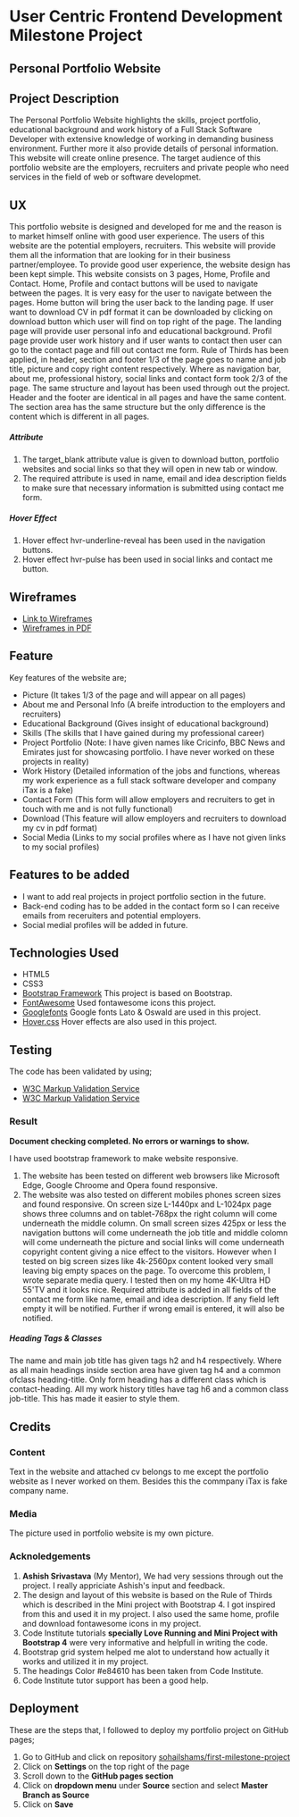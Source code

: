 # User Centric Frontend Development Milestone Project

## Personal Portfolio Website

## Project Description

The Personal Portfolio Website highlights the skills, project portfolio, educational background and work history of a 
Full Stack Software Developer with extensive knowledge of working in demanding business environment. Further more it 
also provide details of personal information. This website will create online presence. The target audience of this 
portfolio website are the employers, recruiters and private people who need services in the field of web or software developmet.

## UX

This portfolio website is designed and developed for me and the reason is to market himself online with good user experience.
The users of this website are the potential employers, recruiters. This website will provide them all the information that are looking
for in their business partner/employee. To provide good user experience, the website design has been kept simple.
This website consists on 3 pages, Home, Profile and Contact. Home, Profile and contact buttons will be used to navigate between the pages.
It is very easy for the user to navigate between the pages. Home button will bring the user back to the landing page. 
If user want to download CV in pdf format it can be downloaded by clicking on download button which user will find on top right of the page.
The landing page will provide user personal info and educational background. Profil page provide user work history and if user 
wants to contact then user can go to the contact page and fill out contact me form.
Rule of Thirds has been applied, in header, section and footer 1/3 of the page goes to name and job title,
picture and copy right content respectively. Where as navigation bar, about me, professional history, social links and contact form took 2/3 of the page. 
The same structure and layout has been used through out the project. Header and the footer are identical in all pages and have the same content. 
The section area has the same structure but the only difference is the content which is different in all pages. 
##### Attribute
1. The target_blank attribute value is given to download button, portfolio websites and social links so that they will open 
in new tab or window. 
2. The required attribute is used in name, email and idea description fields to make sure that necessary information is submitted using contact me form.

##### Hover Effect
1. Hover effect hvr-underline-reveal has been used in the navigation buttons.
2. Hover effect hvr-pulse has been used in social links and contact me button.

## Wireframes

- [Link to Wireframes](https://balsamiq.cloud/spqeqx6/p6eu6hq/r5A60) 
- [Wireframes in PDF](assets/wireframes/wireframe.pdf)


## Feature

Key features of the website are;
- Picture (It takes 1/3 of the page and will appear on all pages)
- About me and Personal Info (A breife introduction to the employers and recruiters)
- Educational Background (Gives insight of educational background)
- Skills (The skills that I have gained during my professional career)
- Project Portfolio (Note: I have given names like Cricinfo, BBC News and Emirates just for showcasing portfolio. I have never worked on these projects in reality)
- Work History (Detailed information of the jobs and functions, whereas my work experience as a full stack software developer and company iTax is a fake)
- Contact Form (This form will allow employers and recruiters to get in touch with me and is not fully functional)
- Download (This feature will allow employers and recruiters to download my cv in pdf format)
- Social Media (Links to my social profiles where as I have not given links to my social profiles)

## Features to be added

- I want to add real projects in project portfolio section in the future.
- Back-end coding has to be added in the contact form so I can receive emails from receruiters and potential employers.
- Social medial profiles will be added in future.

## Technologies Used
- HTML5
- CSS3
- [Bootstrap Framework](https://getbootstrap.com/) 
  This project is based on Bootstrap.
- [FontAwesome](https://fontawesome.com/v4.7.0/icons/) 
  Used fontawesome icons this project.
- [Googlefonts](https://fonts.google.com/) 
  Google fonts Lato & Oswald are used in this project.
- [Hover.css](https://ianlunn.github.io/Hover/)
  Hover effects are also used in this project.
 

## Testing

The code has been validated by using;

- [W3C Markup Validation Service](https://validator.w3.org/)
- [W3C Markup Validation Service](https://jigsaw.w3.org/css-validator/)

### Result

**Document checking completed. No errors or warnings to show.**

I have used bootstrap framework to make website responsive.
1. The website has been tested on different web browsers like Microsoft Edge, Google Chroome and Opera found responsive. 
2. The website was also tested on different mobiles phones screen sizes and found responsive.
On screen size L-1440px and L-1024px page shows three columns and on tablet-768px the right column will come underneath the
middle column. On small screen sizes 425px or less the navigation buttons will come underneath the job title and middle colomn
will come underneath the picture and social links will come underneath copyright content giving a nice effect to the visitors.
However when I tested on big screen sizes like 4k-2560px content looked very small leaving big empty spaces on the page.
To overcome this problem, I wrote separate media query. I tested then on my home 4K-Ultra HD 55'TV and it looks nice.
Required attribute is added in all fields of the contact me form like name, email and idea description. If any field left empty it will 
be notified. Further if wrong email is entered, it will also be notified.
##### Heading Tags & Classes
The name and main job title has given tags h2 and h4 respectively. Where as all main headings inside section area have 
given tag h4 and a common ofclass heading-title. Only form heading has a different class which is contact-heading. All my work history 
titles have tag h6 and a common class job-title. This has made it easier to style them. 

## Credits
### Content
Text in the website and attached cv belongs to me except the portfolio website as I never worked on them. Besides this the commpany
iTax is fake company name.
### Media
The picture used in portfolio website is my own picture.

### Acknoledgements
1. **Ashish Srivastava** (My Mentor), We had very sessions through out the project. I really appriciate Ashish's input and feedback.
2. The design and layout of this website is based on the Rule of Thirds which is described in the Mini project with Bootstrap 4.
 I got inspired from this and used it in my project. I also used the same home, profile and download fontawesome icons in my project.
3. Code Institute tutorials **specially Love Running and Mini Project with Bootstrap 4** were very informative and helpfull in writing the code.
4. Bootstrap grid system helped me alot to understand how actually it works and utilized it in my project.
5. The headings Color #e84610 has been taken from Code Institute.  
6. Code Institute tutor support has been a good help.

## Deployment

These are the steps that, I followed to deploy my portfolio project on GitHub pages;
1. Go to GitHub and click on repository [sohailshams/first-milestone-project](https://github.com/sohailshams/first-milestone-project)
2. Click on **Settings** on the top right of the page
3. Scroll down to the **GitHub pages section**
4. Click on **dropdown menu** under **Source** section and select **Master Branch as Source**
5. Click on **Save**










